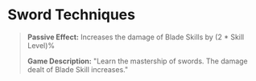 # __Sword Techniques__

> **Passive Effect:** Increases the damage of Blade Skills by (2 * Skill Level)%
>
> **Game Description:** "Learn the mastership of swords. The damage dealt of Blade Skill increases."
